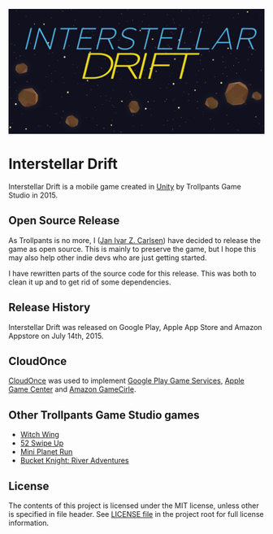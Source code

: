 ![feature](FeatureGraphic.png)

# Interstellar Drift
Interstellar Drift is a mobile game created in [Unity](http://unity3d.com/) by Trollpants Game Studio in 2015.

## Open Source Release
As Trollpants is no more, I ([Jan Ivar Z. Carlsen](https://github.com/jizc)) have decided to release the game as open source. This is mainly to preserve the game, but I hope this may also help other indie devs who are just getting started.

I have rewritten parts of the source code for this release. This was both to clean it up and to get rid of some dependencies.

## Release History
Interstellar Drift was released on Google Play, Apple App Store and Amazon Appstore on July 14th, 2015.

## CloudOnce
[CloudOnce](https://github.com/jizc/CloudOnce) was used to implement [Google Play Game Services](https://developers.google.com/games/services/), [Apple Game Center](https://developer.apple.com/game-center/) and [Amazon GameCirle](https://developer.amazon.com/gamecircle).

## Other Trollpants Game Studio games
* [Witch Wing](https://github.com/jizc/WitchWing)
* [52 Swipe Up](https://github.com/jizc/52SwipeUp)
* [Mini Planet Run](https://github.com/jizc/MiniPlanetRun)
* [Bucket Knight: River Adventures](https://github.com/jizc/BucketKnight)

## License
The contents of this project is licensed under the MIT license, unless other is specified in file header. See [LICENSE file](./LICENSE) in the project root for full license information.
